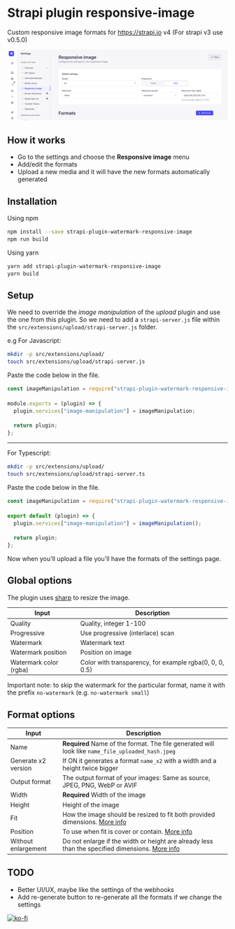 # Strapi plugin responsive-image

Custom responsive image formats for https://strapi.io v4 (For strapi v3 use v0.5.0)

<div>
  <img src="assets/screenshot_settings.png" alt="Screenshoot settings">
</div>

## How it works

- Go to the settings and choose the **Responsive image** menu
- Add/edit the formats
- Upload a new media and it will have the new formats automatically generated

## Installation

Using npm

```bash
npm install --save strapi-plugin-watermark-responsive-image
npm run build
```

Using yarn

```bash
yarn add strapi-plugin-watermark-responsive-image
yarn build
```

## Setup

We need to override the _image manipulation_ of the _upload_ plugin and use the one from this plugin. So we need to add a `strapi-server.js` file within the `src/extensions/upload/strapi-server.js` folder.

e.g
For Javascript:

```bash
mkdir -p src/extensions/upload/
touch src/extensions/upload/strapi-server.js
```

Paste the code below in the file.



```javascript
const imageManipulation = require("strapi-plugin-watermark-responsive-image/server/services/image-manipulation");

module.exports = (plugin) => {
  plugin.services["image-manipulation"] = imageManipulation;

  return plugin;
};
```

---

For Typescript:

```bash
mkdir -p src/extensions/upload/
touch src/extensions/upload/strapi-server.ts
```

Paste the code below in the file.

```typescript
const imageManipulation = require("strapi-plugin-watermark-responsive-image/server/services/image-manipulation");

export default (plugin) => {
  plugin.services["image-manipulation"] = imageManipulation();

  return plugin;
};
```

Now when you'll upload a file you'll have the formats of the settings page.

## Global options

The plugin uses [sharp](https://github.com/lovell/sharp) to resize the image.

| Input       | Description                                             |
|-------------|---------------------------------------------------------|
| Quality     | Quality, integer 1-100                                  |
| Progressive | Use progressive (interlace) scan                        |
| Watermark   | Watermark text                                          |
| Watermark position| Position on image                                       |
| Watermark color (rgba)| Color with transparency, for example rgba(0, 0, 0, 0.5) |

Important note: to skip the watermark for the particular format, name it with the prefix `no-watermark` (e.g. `no-watermark small`)

## Format options

| Input               | Description                                                                                                                                              |
| ------------------- | -------------------------------------------------------------------------------------------------------------------------------------------------------- |
| Name                | **Required** Name of the format. The file generated will look like `name_file_uploaded_hash.jpeg`                                                        |
| Generate x2 version | If ON it generates a format `name_x2` with a width and a height twice bigger                                                                             |
| Output format       | The output format of your images: Same as source, JPEG, PNG, WebP or AVIF                                                                                |
| Width               | **Required** Width of the image                                                                                                                          |
| Height              | Height of the image                                                                                                                                      |
| Fit                 | How the image should be resized to fit both provided dimensions. [More info](https://sharp.pixelplumbing.com/api-resize#parameters)                      |
| Position            | To use when fit is cover or contain. [More info](https://sharp.pixelplumbing.com/api-resize#parameters)                                                  |
| Without enlargement | Do not enlarge if the width or height are already less than the specified dimensions. [More info](https://sharp.pixelplumbing.com/api-resize#parameters) |

## TODO

- Better UI/UX, maybe like the settings of the webhooks
- Add re-generate button to re-generate all the formats if we change the settings

[![ko-fi](https://ko-fi.com/img/githubbutton_sm.svg)](https://ko-fi.com/E1E0H3N9M)
